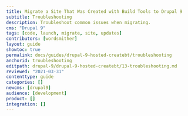 ```yaml
---
title: Migrate a Site That Was Created with Build Tools to Drupal 9
subtitle: Troubleshooting
description: Troubleshoot common issues when migrating.
cms: "Drupal 9"
tags: [code, launch, migrate, site, updates]
contributors: [wordsmither]
layout: guide
showtoc: true
permalink: docs/guides/drupal-9-hosted-createbt/troubleshooting
anchorid: troubleshooting
editpath: drupal-9/drupal-9-hosted-createbt/13-troubleshooting.md
reviewed: "2021-03-31"
contenttype: guide
categories: []
newcms: [drupal9]
audience: [development]
product: []
integration: []
---
```


<Partial file="drupal-9/troubleshooting-drush.md" />

<Partial file="drupal-9/troubleshooting-general.md" />